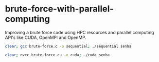 # brute-force-with-parallel-computing
Improving a brute force code using HPC resources and parallel computing API's like CUDA, OpenMPI and OpenMP.

```bash
clear; gcc brute-force.c -o sequential; ./sequential senha

clear; nvcc brute-force.cu -o cuda; ./cuda senha

```